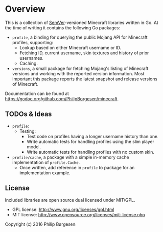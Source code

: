 # Overview
This is a collection of [SemVer](http://semver.org/spec/v2.0.0.html)-versioned Minecraft libraries written in Go.
At the time of writing it contains the following Go packages:

  - `profile`, a binding for querying the public Mojang API for Minecraft profiles, supporting:
    - Lookup based on either Minecraft username or ID.
    - Fetching ID, current username, skin textures and history of prior usernames.
    - Caching.
  - `versions`, a small package for fetching Mojang's listing of Minecraft versions
    and working with the reported version information. Most important this package
    reports the latest snapshot and release versions of Minecraft.

Documentation can be found at https://godoc.org/github.com/PhilipBorgesen/minecraft.

TODOs & Ideas
-------------
  - `profile`:
    - Testing:
      - Test code on profiles having a longer username history than one.
      - Write automatic tests for handling profiles using the slim player model.
      - Write automatic tests for handling profiles with no custom skin.
  - `profile/cache`, a package with a simple in-memory cache implementation of `profile.Cache`.
    - Once written, add reference in `profile` to package for an implementation example.

License
-------
Included libraries are open source dual licensed under MIT/GPL.

  - GPL license: http://www.gnu.org/licenses/gpl.html
  - MIT license: http://www.opensource.org/licenses/mit-license.php

Copyright (c) 2016 Philip Børgesen
